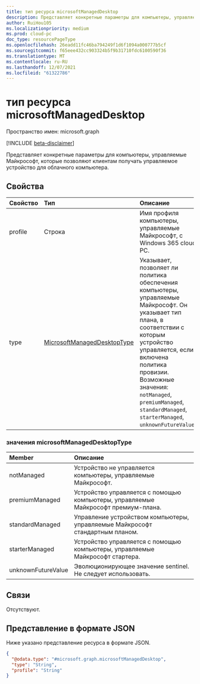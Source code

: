 ```yaml
---
title: тип ресурса microsoftManagedDesktop
description: Представляет конкретные параметры для компьютеры, управляемые Майкрософт, которые позволяют клиентам получать управляемое устройство для облачного компьютера.
author: RuiHou105
ms.localizationpriority: medium
ms.prod: cloud-pc
doc_type: resourcePageType
ms.openlocfilehash: 26eadd11fc46ba794249f1d6f1094a000777b5cf
ms.sourcegitcommit: f65eee432cc903324b5f9b31710fdc6100590f36
ms.translationtype: MT
ms.contentlocale: ru-RU
ms.lasthandoff: 12/07/2021
ms.locfileid: "61322786"
---
```

# <a name="microsoftmanageddesktop-resource-type"></a>тип ресурса microsoftManagedDesktop

Пространство имен: microsoft.graph

[!INCLUDE [beta-disclaimer](../../includes/beta-disclaimer.md)]

Представляет конкретные параметры для компьютеры, управляемые Майкрософт, которые позволяют клиентам получать управляемое устройство для облачного компьютера.

## <a name="properties"></a>Свойства

|Свойство|Тип|Описание|
|:---|:---|:---|
|profile|Строка|Имя профиля компьютеры, управляемые Майкрософт, с Windows 365 cloud PC.|
|type|[MicrosoftManagedDesktopType](#microsoftmanageddesktoptype-values)|Указывает, позволяет ли политика обеспечения компьютеры, управляемые Майкрософт. Он указывает тип плана, в соответствии с которым устройство управляется, если включена политика провизии. Возможные значения: `notManaged`, `premiumManaged`, `standardManaged`, `starterManaged`, `unknownFutureValue`.|

### <a name="microsoftmanageddesktoptype-values"></a>значения microsoftManagedDesktopType

|Member|Описание|
|:---|:---|
|notManaged|Устройство не управляется компьютеры, управляемые Майкрософт.|
|premiumManaged|Устройство управляется с помощью компьютеры, управляемые Майкрософт премиум-плана.|
|standardManaged|Управление устройством компьютеры, управляемые Майкрософт стандартным планом.|
|starterManaged|Устройство управляется с помощью компьютеры, управляемые Майкрософт стартера.|
|unknownFutureValue|Эволюционирующее значение sentinel. Не следует использовать.|

## <a name="relationships"></a>Связи

Отсутствуют.

## <a name="json-representation"></a>Представление в формате JSON

Ниже указано представление ресурса в формате JSON.
<!-- {
  "blockType": "resource",
  "@odata.type": "microsoft.graph.microsoftManagedDesktop"
}
-->

``` json
{
  "@odata.type": "#microsoft.graph.microsoftManagedDesktop",
  "type": "String",
  "profile": "String"
}
```

